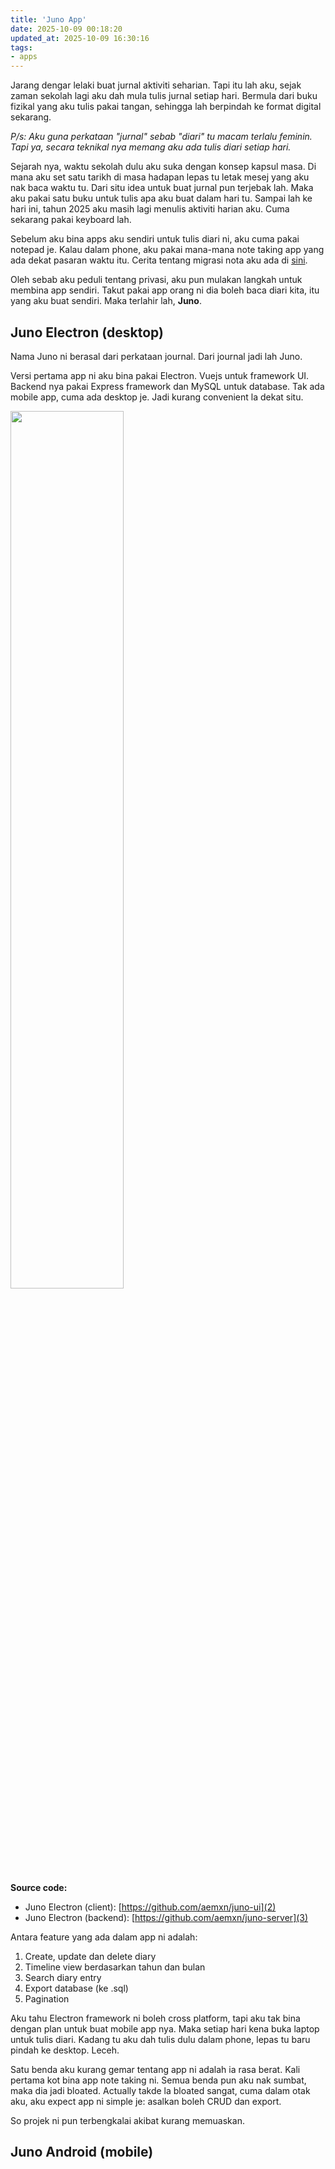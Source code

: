 ```yaml
---
title: 'Juno App'
date: 2025-10-09 00:18:20
updated_at: 2025-10-09 16:30:16
tags:
- apps
---
```


Jarang dengar lelaki buat jurnal aktiviti seharian. Tapi itu lah aku, sejak zaman sekolah lagi aku dah mula tulis jurnal setiap hari. Bermula dari buku fizikal yang aku tulis pakai tangan, sehingga lah berpindah ke format digital sekarang.

*P/s: Aku guna perkataan "jurnal" sebab "diari" tu macam terlalu feminin. Tapi ya, secara teknikal nya memang aku ada tulis diari setiap hari.*

Sejarah nya, waktu sekolah dulu aku suka dengan konsep kapsul masa. Di mana aku set satu tarikh di masa hadapan lepas tu letak mesej yang aku nak baca waktu tu. Dari situ idea untuk buat jurnal pun terjebak lah. Maka aku pakai satu buku untuk tulis apa aku buat dalam hari tu. Sampai lah ke hari ini, tahun 2025 aku masih lagi menulis aktiviti harian aku. Cuma sekarang pakai keyboard lah.

Sebelum aku bina apps aku sendiri untuk tulis diari ni, aku cuma pakai notepad je. Kalau dalam phone, aku pakai mana-mana note taking app yang ada dekat pasaran waktu itu. Cerita tentang migrasi nota aku ada di [sini](1).

Oleh sebab aku peduli tentang privasi, aku pun mulakan langkah untuk membina app sendiri. Takut pakai app orang ni dia boleh baca diari kita, itu yang aku buat sendiri. Maka terlahir lah, **Juno**.

## Juno Electron (desktop)

Nama Juno ni berasal dari perkataan journal. Dari journal jadi lah Juno.

Versi pertama app ni aku bina pakai Electron. Vuejs untuk framework UI. Backend nya pakai Express framework dan MySQL untuk database. Tak ada mobile app, cuma ada desktop je. Jadi kurang convenient la dekat situ. 

<img width="60%" src="https://i.imgur.com/CHrVSCw.png"/>

**Source code:**

- Juno Electron (client): [https://github.com/aemxn/juno-ui](2)
- Juno Electron (backend): [https://github.com/aemxn/juno-server](3)

Antara feature yang ada dalam app ni adalah:

1. Create, update dan delete diary
2. Timeline view berdasarkan tahun dan bulan
3. Search diary entry
4. Export database (ke .sql)
5. Pagination

Aku tahu Electron framework ni boleh cross platform, tapi aku tak bina dengan plan untuk buat mobile app nya. Maka setiap hari kena buka laptop untuk tulis diari. Kadang tu aku dah tulis dulu dalam phone, lepas tu baru pindah ke desktop. Leceh.

Satu benda aku kurang gemar tentang app ni adalah ia rasa berat. Kali pertama kot bina app note taking ni. Semua benda pun aku nak sumbat, maka dia jadi bloated. Actually takde la bloated sangat, cuma dalam otak aku, aku expect app ni simple je: asalkan boleh CRUD dan export.

So projek ni pun terbengkalai akibat kurang memuaskan.

## Juno Android (mobile)



[1]: https://luangdiri.github.io/2024/02/03/migrasi-nota.html
[2]: https://github.com/aemxn/juno-ui
[3]: https://github.com/aemxn/juno-server
[4]: https://i.imgur.com/CHrVSCw.png